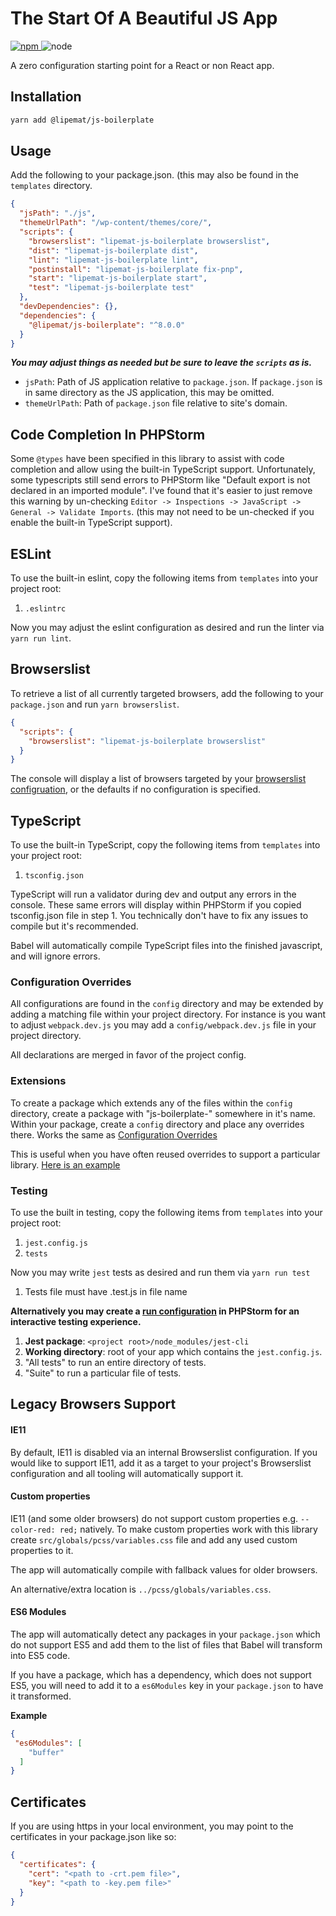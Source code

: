# The Start Of A Beautiful JS App

<p>
<a href="https://www.npmjs.com/package/@lipemat/js-boilerplate">
<img alt="npm" src="https://img.shields.io/npm/v/@lipemat/js-boilerplate.svg">
</a>
    <img alt="node" src="https://img.shields.io/node/v/@lipemat/js-boilerplate.svg">
</p>


A zero configuration starting point for a React or non React app. 

## Installation
```bash
yarn add @lipemat/js-boilerplate
```

## Usage
Add the following to your package.json. (this may also be found in the `templates` directory.

```json
{
  "jsPath": "./js",
  "themeUrlPath": "/wp-content/themes/core/",
  "scripts": {
    "browserslist": "lipemat-js-boilerplate browserslist",
    "dist": "lipemat-js-boilerplate dist",
    "lint": "lipemat-js-boilerplate lint",
    "postinstall": "lipemat-js-boilerplate fix-pnp",
    "start": "lipemat-js-boilerplate start",
    "test": "lipemat-js-boilerplate test"
  },
  "devDependencies": {},
  "dependencies": {
    "@lipemat/js-boilerplate": "^8.0.0"
  }
}

```
**_You may adjust things as needed but be sure to leave the `scripts` as is._**

* `jsPath`: Path of JS application relative to `package.json`. If `package.json` is in same directory as the JS application, this may be omitted.
* `themeUrlPath`: Path of `package.json` file relative to site's domain.

## Code Completion In PHPStorm
Some `@types` have been specified in this library to assist with code completion and allow using the built-in TypeScript support. Unfortunately, some typescripts still send errors to PHPStorm like "Default export is not declared in an imported module". I've found that it's easier to just remove this warning by un-checking `Editor -> Inspections -> JavaScript -> General -> Validate Imports`. (this may not need to be un-checked if you enable the built-in TypeScript support).


## ESLint
To use the built-in eslint, copy the following items from `templates` into your project root:
1. `.eslintrc`

Now you may adjust the eslint configuration as desired and run the linter via `yarn run lint`.

## Browserslist
To retrieve a list of all currently targeted browsers, add the following to your `package.json`
and run `yarn browserslist`.

```json
{
  "scripts": {
    "browserslist": "lipemat-js-boilerplate browserslist"
  }
}
```

The console will display a list of browsers targeted by your [browserslist configruation](https://github.com/browserslist/browserslist#config-file), or the defaults if no configuration is specified.


## TypeScript
To use the built-in TypeScript, copy the following items from `templates` into your project root:
1. `tsconfig.json`

TypeScript will run a validator during dev and output any errors in the console. These same errors will display within PHPStorm if you copied tsconfig.json file in step 1. You technically don't have to fix any issues to compile but it's recommended. 

Babel will automatically compile TypeScript files into the finished javascript, and will ignore errors. 

### Configuration Overrides
All configurations are found in the `config` directory and may be extended by adding a matching file within your project directory.
For instance is you want to adjust `webpack.dev.js` you may add a `config/webpack.dev.js` file in your project directory.

All declarations are merged in favor of the project config.

### Extensions
To create a package which extends any of the files within the `config` directory, create a package with "js-boilerplate-" somewhere in it's name. Within your package, create a `config` directory and place any overrides there. Works the same as [Configuration Overrides](#configuration-overrides)

This is useful when you have often reused overrides to support a particular library. [Here is an example](https://github.com/lipemat/js-boilerplate-gutenberg)

### Testing
To use the built in testing, copy the following items from `templates` into your project root:
1. `jest.config.js`
2. `tests`

Now you may write `jest` tests as desired and run them via `yarn run test` 
1. Tests file must have .test.js in file name

**Alternatively you may create a [run configuration](https://www.jetbrains.com/help/phpstorm/running-unit-tests-on-jest.html#createRunConfigJest) in PHPStorm for an interactive testing experience.**
1. __Jest package__: `<project root>/node_modules/jest-cli`
2. __Working directory__: root of your app which contains the `jest.config.js`.
3. "All tests" to run an entire directory of tests.
4. "Suite" to run a particular file of tests.

## Legacy Browsers Support

#### IE11

By default, IE11 is disabled via an internal Browserslist configuration. If you would like to support IE11, add it 
as a target to your project's Browserslist configuration and all tooling will automatically support it.

#### Custom properties

IE11 (and some older browsers) do not support custom properties e.g. `--color-red: red;` natively. To make custom properties work with this
library create `src/globals/pcss/variables.css` file and add any used custom properties to it.

The app will automatically compile with fallback values for older browsers.

An alternative/extra location is `../pcss/globals/variables.css`.

#### ES6 Modules

The app will automatically detect any packages in your `package.json` which do not support ES5 and add them to the list
of files that Babel will transform into ES5 code.

If you have a package, which has a dependency, which does not support ES5, you will need to add it to a `es6Modules` key
in your `package.json` to have it transformed.

**Example**

```JSON
{
 "es6Modules": [
    "buffer"
  ]
}
```

## Certificates
If you are using https in your local environment, you may point to the certificates in your package.json like so:

```json
{
  "certificates": {
    "cert": "<path to -crt.pem file>",
    "key": "<path to -key.pem file>"
  }
}
```
